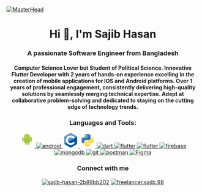 [![MasterHead](https://media-exp1.licdn.com/dms/image/C4E1BAQGuWR2hKL7iIA/company-background_10000/0/1615201220939?e=2147483647&v=beta&t=NNBDLFaDfYm6sKvyljgPPbl9nJgzm3WbNyfQynDeGBY)](https://rishavchanda.io)
<h1 align="center">Hi 👋, I'm Sajib Hasan</h1>
<h3 align="center">A passionate Software Engineer from Bangladesh</h3>
<h4 align="center">Computer Science Lover but Student of Political Science. Innovative Flutter Developer with 2 years of hands-on experience excelling in the creation of mobile applications for IOS and Android platforms. Over 1 years of professional engagement, consistently delivering high-quality solutions by seamlessly merging technical expertise. Adept at collaborative problem-solving and dedicated to staying on the cutting edge of technology trends.</h4>

<h3 align="center">Languages and Tools:</h3>
<p align="center"> <a href="https://developer.android.com" target="_blank" rel="noreferrer"> <img src="https://raw.githubusercontent.com/devicons/devicon/master/icons/android/android-original-wordmark.svg" alt="android" width="40" height="40"/> </a>
  <a href="https://developer.android.com" target="_blank" rel="noreferrer"> <img src="https://cdn3.iconfinder.com/data/icons/social-media-logos-glyph/2048/5315_-_Apple-512.png" alt="android" width="40" height="40"/> </a> 
  <a href="https://www.cprogramming.com/" target="_blank" rel="noreferrer"> <img src="https://raw.githubusercontent.com/devicons/devicon/master/icons/c/c-original.svg" alt="c" width="40" height="40"/> </a> </a> <a href="https://www.python.org" target="_blank" rel="noreferrer"> <img src="https://raw.githubusercontent.com/devicons/devicon/master/icons/python/python-original.svg" alt="python" width="40" height="40"/> </a> <a href="https://dart.dev" target="_blank" rel="noreferrer"> <img src="https://www.vectorlogo.zone/logos/dartlang/dartlang-icon.svg" alt="dart" width="40" height="40"/> 
  <a href="https://flutter.dev" target="_blank" rel="noreferrer"> <img src="https://www.vectorlogo.zone/logos/flutterio/flutterio-icon.svg" alt="flutter" width="40" height="40"/> </a>  
  <a href="https://nodejs.org/en" target="_blank" rel="noreferrer"> <img src="https://miro.medium.com/v2/resize:fit:640/format:webp/1*tfZa4vsI6UusJYt_fzvGnQ.png" alt="flutter" width="40" height="40"/> </a>
  </a> <a href="https://firebase.google.com/" target="_blank" rel="noreferrer"> <img src="https://www.vectorlogo.zone/logos/firebase/firebase-icon.svg" alt="firebase" width="40" height="40"/> </a>
  <a href="https://www.mongodb.com/atlas/database" target="_blank" rel="noreferrer"> <img src="https://cdn.icon-icons.com/icons2/2415/PNG/512/mongodb_original_logo_icon_146424.png" alt="mongodb" width="40" height="40"/> </a>  
  <a href="https://git-scm.com/" target="_blank" rel="noreferrer"> <img src="https://www.vectorlogo.zone/logos/git-scm/git-scm-icon.svg" alt="git" width="40" height="40"/> </a> <a href="https://www.adobe.com/in/products/illustrator.html" target="_blank" rel="noreferrer">  </a> <a href="https://www.java.com" target="_blank" rel="noreferrer">  <a href="https://postman.com" target="_blank" rel="noreferrer"> <img src="https://www.vectorlogo.zone/logos/getpostman/getpostman-icon.svg" alt="postman" width="40" height="40"/>
  <a href="https://www.adobe.com/products/xd.html" target="_blank" rel="noreferrer"> <img src="https://cdn.sanity.io/images/599r6htc/localized/46a76c802176eb17b04e12108de7e7e0f3736dc6-1024x1024.png?w=670&h=670&q=75&fit=max&auto=format" alt="Figma" width="40" height="40"/> </a>
</p>


<h3 align="center">Connect with me</h3>
<p align="center">
<a href="https://linkedin.com/in/sajib-hasan-2b89bb202" target="blank"><img align="center" src="https://raw.githubusercontent.com/rahuldkjain/github-profile-readme-generator/master/src/images/icons/Social/linked-in-alt.svg" alt="sajib-hasan-2b89bb202" height="30" width="40" /></a>
<a href="https://fb.com/freelancer.sajib.98" target="blank"><img align="center" src="https://raw.githubusercontent.com/rahuldkjain/github-profile-readme-generator/master/src/images/icons/Social/facebook.svg" alt="freelancer.sajib.98" height="30" width="40" /></a>
</p>
